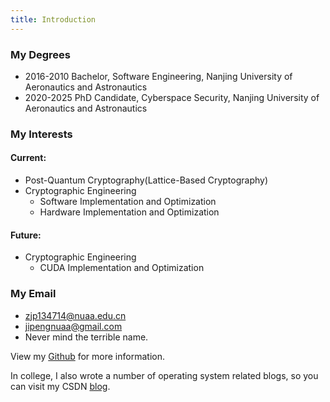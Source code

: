```yaml
---
title: Introduction
---
```

### My Degrees
* 2016-2010 Bachelor, Software Engineering, Nanjing University of Aeronautics and Astronautics
* 2020-2025 PhD Candidate, Cyberspace Security, Nanjing University of Aeronautics and Astronautics

### My Interests
#### Current:
* Post-Quantum Cryptography(Lattice-Based Cryptography)
* Cryptographic Engineering
    * Software Implementation and Optimization
    * Hardware Implementation and Optimization

#### Future:
* Cryptographic Engineering
    * CUDA Implementation and Optimization

### My Email
* zjp134714@nuaa.edu.cn
* jipengnuaa@gmail.com
* Never mind the terrible name.

View my [Github](github.com/Ji-Peng) for more information.

In college, I also wrote a number of operating system related blogs, so you can visit my CSDN [blog](https://blog.csdn.net/qq_36321889).
